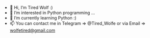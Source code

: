 - 👋 Hi, I’m Tired Wolf :)
- 👀 I’m interested in Python programming ...
- 🌱 I’m currently learning Python :)
- 📫 You can contact me in Telegram => @Tired_Wolfe or via Email => wolfetired@gmail.com

<!---
Tired-Wolf/Tired-Wolf is a ✨ special ✨ repository because its `README.md` (this file) appears on your GitHub profile.
You can click the Preview link to take a look at your changes.
--->
